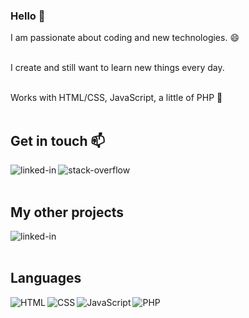 
<!--
**Wojciech-Cyboron/Wojciech-Cyboron** is a ✨ _special_ ✨ repository because its `README.md` (this file) appears on your GitHub profile.

Here are some ideas to get you started:
### Hi there 👋
- 🔭 I’m currently working on ...
- 🌱 I’m currently learning ...
- 👯 I’m looking to collaborate on ...
- 🤔 I’m looking for help with ...
- 💬 Ask me about ...
- 📫 How to reach me: ...
- 😄 Pronouns: ...
- ⚡ Fun fact: ...
-->
### Hello 👋  
I am passionate about coding and new technologies. 😄 
<br />
<br />

I create and still want to learn new things every day.
<br />
<br />

Works with HTML/CSS, JavaScript, a little of PHP 🌱
<br />
<br />
## Get in touch 📫
[<img
  align="left"
  alt="linked-in"
  src="https://img.shields.io/badge/linkedin-%230077B5.svg?&style=for-the-badge&logo=linkedin&logoColor=white"
/>](https://www.linkedin.com/in/wojciech-cyboro%C5%84-362846148/)[<img
  align="left"
  alt="stack-overflow"
  src="https://img.shields.io/badge/stack%20overflow-FE7A16?logo=stack-overflow&logoColor=white&style=for-the-badge"
/>](#)
<br />
<br />

## My other projects
[<img
  align="left"
  alt="linked-in"
  src="https://img.shields.io/badge/Codepen-000000?style=for-the-badge&logo=codepen&logoColor=white"
/>](https://codepen.io/Cocoradler)
<br />
<br />

##  Languages 
<img align="left" alt="HTML" src="https://img.shields.io/badge/HTML5-E34F26?style=for-the-badge&logo=html5&logoColor=white" />
<img align="left" alt="CSS" src="https://img.shields.io/badge/CSS3-1572B6?style=for-the-badge&logo=css3&logoColor=white" />
<img align="left" alt="JavaScript" src="https://img.shields.io/badge/JavaScript-F7DF1E?style=for-the-badge&logo=javascript&logoColor=black" />
<img align="left" alt="PHP" src="https://img.shields.io/badge/PHP-777BB4?style=for-the-badge&logo=php&logoColor=white" />
<br />
<br />
